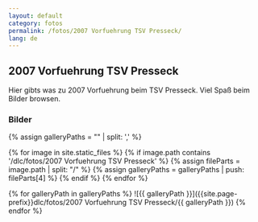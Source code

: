 ```yaml
---
layout: default
category: fotos
permalink: /fotos/2007 Vorfuehrung TSV Presseck/
lang: de
---
```


## 2007 Vorfuehrung TSV Presseck

Hier gibts was zu 2007 Vorfuehrung beim TSV Presseck. Viel Spaß beim Bilder browsen.

### Bilder
{% assign galleryPaths = "" | split: ',' %}

{% for image in site.static_files %}
{% if image.path contains '/dlc/fotos/2007 Vorfuehrung TSV Presseck' %}
        {% assign fileParts = image.path | split: "/" %}
        {% assign galleryPaths = galleryPaths | push: fileParts[4] %}
{% endif %}
{% endfor %}

{% for galleryPath in galleryPaths %}
![{{ galleryPath }}]({{site.page-prefix}}dlc/fotos/2007 Vorfuehrung TSV Presseck/{{ galleryPath }})
{% endfor %}
